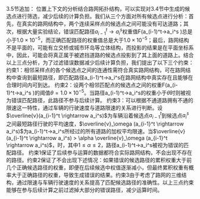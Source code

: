 3.5节追加：
位置上下文的分析结合路网拓扑结构，可以实现对3.4节中生成的候选点进行筛选，减少后续的计算负担。我们从三个方面对所有候选点进行分析：首先，在真实的路网结构中，两个连续采样点的候选点之间可能没有可达道路；其次，根据大量实验结论，错误匹配路径$a_{i-1}^t \rightarrow a_i^s$权重值F(a_(i-1)^t→a_i^s )总是小于$1.0\times 10^{-5}$，而正确匹配路径的权重值总是大于$1.0\times 10^{-5}$；最后，路网结构不是平面的，可能有立交桥或城市环岛等立体结构，而投影的结果是在平面坐标系中，因此，可能会将真正属于被遮挡道路的候选点投影到了其上面的道路上。结合以上三点分析，为了过滤错误数据减少后续计算负担，我们提出了以下三个约束：
约束1：相邻采样点的各个候选点之间的连通性需符合真实路网结构，可在路网结构中查询到最短路径，即匹配路径a_(i-1)^t→a_i^s在路网结构中真实存在且能够在合理时间内可到达。
约束2：设两个相邻匹配点的候选点之间的权重F(a_(i-1)^t→a_i^s )的阈值$\theta=1.0\times 10^{-5}$。当路径a_(i-1)^t→a_i^s的权重小于$\theta$时则被视为错误匹配路径，此路径不参与后续计算。
约束3：可以根据不通道路拥有不通的限速这一特性，通过车辆的行驶速度与道路限速的关系进行判断。设$\overline{v}(a_{i-1}^t \rightarrow a_i^s)$为车辆沿着候选点$a_{i-1}^t$到候选点$a_i^s$之间最短路径行驶的平均速度，$\overline{v}_\omega (a_{i-1}^t \rightarrow a_i^s)$为a_(i-1)^t→a_i^s所经过的所有道路的加权平均限速。当$\overline{v}(a_{i-1}^t \rightarrow a_i^s) > \alpha \overline{v}_\omega (a_{i-1}^t \rightarrow a_i^s)$，时，其中$1 \leq \alpha \leq 2$，路径a_(i-1)^t→a_i^s被视为错误的匹配路径。
  约束1保证了后续参与运算的数据都符合实际路网结构，不会出现不存在的路径。约束2保证了不会出现下述情况：如果错误的候选路径的累积权重大于前几个正确候选路径的权重，即便在后续候选中权值逐渐减小，但最终累积权重有概率大于正确路径的权重，导致生成错误的结果。约束3由于考虑了路网的三维结构，通过限速与车辆行驶速度的关系提高了匹配候选路径的准确性。以上三点约束能够在参与后续计算之前过滤掉大部分的错误路径，减少运算时间。
